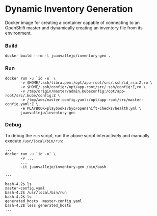Dynamic Inventory Generation
============================

Docker image for creating a container capable of
connecting to an OpenShift master and dynamically
creating an inventory file from its environment.

### Build

`docker build --rm -t juanvallejo/inventory-gen .`

### Run

```
docker run -u `id -u` \
       -v $HOME/.ssh/libra.pem:/opt/app-root/src/.ssh/id_rsa:Z,ro \
       -v $HOME/.ssh/config:/opt/app-root/src/.ssh/config:Z,ro \
       -v /tmp/origin/master/admin.kubeconfig:/opt/app-root/src/.kube/config:Z \
       -v /tmp/aws/master-config.yaml:/opt/app-root/src/master-config.yaml:Z \
       -e PLAYBOOK=playbooks/byo/openshift-checks/health.yml \
       juanvallejo/inventory-gen
```

### Debug

To debug the `run` script, run the above script interactively
and manually execute `/usr/local/bin/run`:

```
...
docker run -u `id -u` \
       -v ...
       ...
       -it juanvallejo/inventory-gen /bin/bash

---

bash-4.2$ ls
master-config.yaml
bash-4.2$ /usr/local/bin/run
bash-4.2$ ls
generated_hosts  master-config.yaml
bash-4.2$ less generated_hosts
...
```
